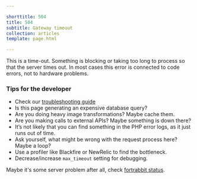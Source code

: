 ```yaml
---

shorttitle: 504
title: 504
subtitle: Gateway timeout
collection: articles
template: page.html

---
```


<p class="type-l type-serif type-italic read-xl">This is a time-out. Something is blocking or taking too long to process so that the server times out. In most cases this error is connected to code errors, not to hardware problems.</p>

### Tips for the developer

* Check our [troubleshooting guide](https://help.fortrabbit.com/504-errors)
* Is this page generating an expensive database query?
* Are you doing heavy image transformations? Maybe cache them.
* Are you making calls to external APIs? Maybe something is down there?
* It’s not likely that you can find something in the PHP error logs, as it just runs out of time.
* Ask yourself, what might be wrong with the request process here? Maybe a loop?
* Use a profiler like Blackfire or NewRelic to find the bottleneck.
* Decrease/increase `max_timeout` setting for debugging.

Maybe it's some server problem after all, check [fortrabbit status](https://status.fortrabbit.com).
